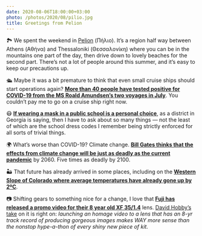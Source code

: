 ```yaml
---
date: 2020-08-06T18:00:00+03:00
photo: /photos/2020/08/pilio.jpg
title: Greetings from Pelion
---
```


🏞 We spent the weekend in [Pelion][1] (Πήλιο). It’s a region half way between Athens (Αθήνα) and Thessaloniki (Θεσσαλονίκη) where you can be in the mountains one part of the day, then drive down to lovely beaches for the second part. There’s not a lot of people around this summer, and it’s easy to keep our precautions up. 

🛳 Maybe it was a bit premature to think that even small cruise ships should start operations again? **[More than 40 people have tested positive for COVID-19 from the MS Roald Amundsen’s two voyages in July][2]**. You couldn’t pay me to go on a cruise ship right now. 

😷 **[If wearing a mask in a public school is a personal choice][3]**, as a district in Georgia is saying, then I have to ask about so many things — not the least of which are the school dress codes I remember being strictly enforced for all sorts of trivial things. 

🌍 What’s worse than COVID-19? Climate change. **[Bill Gates thinks that the effects from climate change will be just as deadly as the current pandemic][4]** by 2060. Five times as deadly by 2100. 

🏜 That future has already arrived in some places, including on the **[Western Slope of Colorado where average temperatures have already gone up by 2ºC][5]**.

📷 Shifting gears to something nice for a change, I love that **[Fuji has released a promo video for their 8 year old XF 35/1.4][6]** lens. [David Hobby’s take][7] on it is right on: _launching an homage video to a lens that has an 8-yr track record of producing gorgeous images makes WAY more sense than the nonstop hype-a-thon of every shiny new piece of kit._

[1]:	https://en.wikipedia.org/wiki/Pelion
[2]:	https://arstechnica.com/science/2020/08/we-have-made-mistakes-norwegian-cruises-halted-after-covid-19-outbreak/
[3]:	https://twitter.com/nytimes/status/1291456533482668032
[4]:	https://www.cnet.com/news/bill-gates-warns-climate-change-could-be-worse-than-the-coronavirus/
[5]:	https://www.washingtonpost.com/graphics/2020/national/climate-environment/climate-change-colorado-utah-hot-spot/?tid=a_classic-iphone&no_nav=true
[6]:	https://petapixel.com/2020/08/04/fujifilm-releases-promo-for-8-year-old-lens-confuses-photographers/
[7]:	https://twitter.com/strobist/status/1291424759981408257